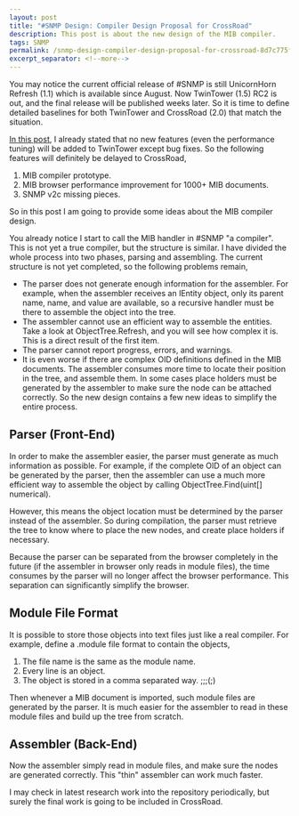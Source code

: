 ```yaml
---
layout: post
title: "#SNMP Design: Compiler Design Proposal for CrossRoad"
description: This post is about the new design of the MIB compiler.
tags: SNMP
permalink: /snmp-design-compiler-design-proposal-for-crossroad-8d7c775f3ab8
excerpt_separator: <!--more-->
---
```

You may notice the current official release of #SNMP is still UnicornHorn Refresh (1.1) which is available since August. Now TwinTower (1.5) RC2 is out, and the final release will be published weeks later. So it is time to define detailed baselines for both TwinTower and CrossRoad (2.0) that match the situation.

[In this post](/snmp-design-the-first-performance-analysis-fa3b7f884253), I already stated that no new features (even the performance tuning) will be added to TwinTower except bug fixes. So the following features will definitely be delayed to CrossRoad,

1. MIB compiler prototype.
1. MIB browser performance improvement for 1000+ MIB documents.
1. SNMP v2c missing pieces.

So in this post I am going to provide some ideas about the MIB compiler design.
<!--more-->

You already notice I start to call the MIB handler in #SNMP "a compiler". This is not yet a true compiler, but the structure is similar. I have divided the whole process into two phases, parsing and assembling. The current structure is not yet completed, so the following problems remain,

* The parser does not generate enough information for the assembler. For example, when the assembler receives an IEntity object, only its parent name, name, and value are available, so a recursive handler must be there to assemble the object into the tree.
* The assembler cannot use an efficient way to assemble the entities. Take a look at ObjectTree.Refresh, and you will see how complex it is. This is a direct result of the first item.
* The parser cannot report progress, errors, and warnings.
* It is even worse if there are complex OID definitions defined in the MIB documents. The assembler consumes more time to locate their position in the tree, and assemble them. In some cases place holders must be generated by the assembler to make sure the node can be attached correctly.
So the new design contains a few new ideas to simplify the entire process.

## Parser (Front-End)

In order to make the assembler easier, the parser must generate as much information as possible. For example, if the complete OID of an object can be generated by the parser, then the assembler can use a much more efficient way to assemble the object by calling ObjectTree.Find(uint[] numerical).

However, this means the object location must be determined by the parser instead of the assembler. So during compilation, the parser must retrieve the tree to know where to place the new nodes, and create place holders if necessary.

Because the parser can be separated from the browser completely in the future (if the assembler in browser only reads in module files), the time consumes by the parser will no longer affect the browser performance. This separation can significantly simplify the browser.

## Module File Format

It is possible to store those objects into text files just like a real compiler. For example, define a .module file format to contain the objects,

1. The file name is the same as the module name.
1. Every line is an object.
1. The object is stored in a comma separated way. ;;;(;)

Then whenever a MIB document is imported, such module files are generated by the parser. It is much easier for the assembler to read in these module files and build up the tree from scratch.

## Assembler (Back-End)

Now the assembler simply read in module files, and make sure the nodes are generated correctly. This "thin" assembler can work much faster.

I may check in latest research work into the repository periodically, but surely the final work is going to be included in CrossRoad.
